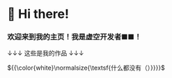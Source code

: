 <h1>👋 Hi there!</h1>
<h3>欢迎来到我的主页！我是虚空开发者■■！</h3>
↓↓↓ 这些是我的作品 ↓↓↓

${{\color{white}\normalsize{\textsf{什么都没有（）}}}}\$

